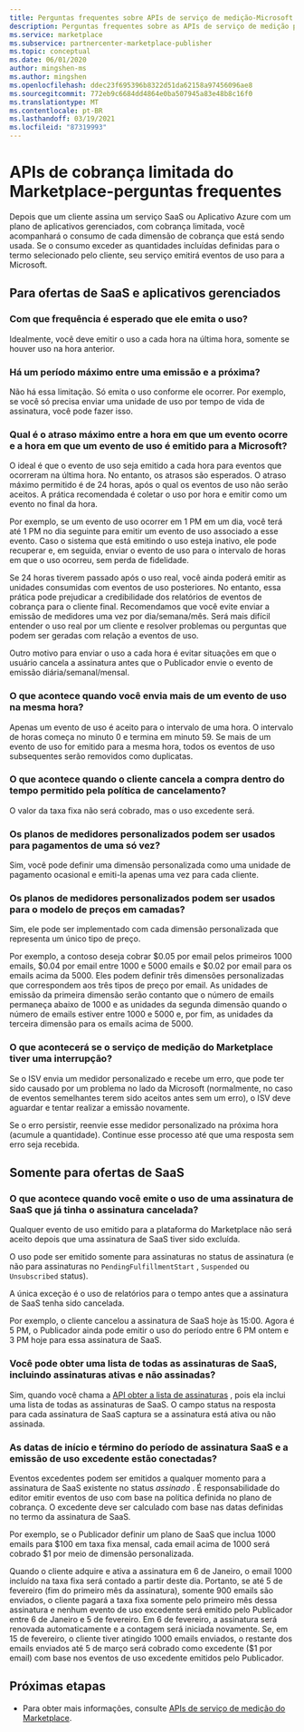 ```yaml
---
title: Perguntas frequentes sobre APIs de serviço de medição-Microsoft Commercial Marketplace
description: Perguntas frequentes sobre as APIs de serviço de medição para ofertas de SaaS no Microsoft AppSource e no Azure Marketplace.
ms.service: marketplace
ms.subservice: partnercenter-marketplace-publisher
ms.topic: conceptual
ms.date: 06/01/2020
author: mingshen-ms
ms.author: mingshen
ms.openlocfilehash: ddec23f695396b8322d51da62158a97456096ae8
ms.sourcegitcommit: 772eb9c6684dd4864e0ba507945a83e48b8c16f0
ms.translationtype: MT
ms.contentlocale: pt-BR
ms.lasthandoff: 03/19/2021
ms.locfileid: "87319993"
---
```

# <a name="marketplace-metered-billing-apis---faq"></a>APIs de cobrança limitada do Marketplace-perguntas frequentes

Depois que um cliente assina um serviço SaaS ou Aplicativo Azure com um plano de aplicativos gerenciados, com cobrança limitada, você acompanhará o consumo de cada dimensão de cobrança que está sendo usada.  Se o consumo exceder as quantidades incluídas definidas para o termo selecionado pelo cliente, seu serviço emitirá eventos de uso para a Microsoft.

## <a name="for-both-saas-offers-and-managed-apps"></a>Para ofertas de SaaS e aplicativos gerenciados

### <a name="how-often-is-it-expected-to-emit-usage"></a>Com que frequência é esperado que ele emita o uso?

Idealmente, você deve emitir o uso a cada hora na última hora, somente se houver uso na hora anterior.

### <a name="is-there-a-maximal-period-between-one-emission-and-the-next-one"></a>Há um período máximo entre uma emissão e a próxima?

Não há essa limitação. Só emita o uso conforme ele ocorrer. Por exemplo, se você só precisa enviar uma unidade de uso por tempo de vida de assinatura, você pode fazer isso.

### <a name="what-is-the-maximum-delay-between-the-time-an-event-occurs-and-the-time-a-usage-event-is-emitted-to-microsoft"></a>Qual é o atraso máximo entre a hora em que um evento ocorre e a hora em que um evento de uso é emitido para a Microsoft?

O ideal é que o evento de uso seja emitido a cada hora para eventos que ocorreram na última hora. No entanto, os atrasos são esperados. O atraso máximo permitido é de 24 horas, após o qual os eventos de uso não serão aceitos. A prática recomendada é coletar o uso por hora e emitir como um evento no final da hora.

Por exemplo, se um evento de uso ocorrer em 1 PM em um dia, você terá até 1 PM no dia seguinte para emitir um evento de uso associado a esse evento.  Caso o sistema que está emitindo o uso esteja inativo, ele pode recuperar e, em seguida, enviar o evento de uso para o intervalo de horas em que o uso ocorreu, sem perda de fidelidade.

Se 24 horas tiverem passado após o uso real, você ainda poderá emitir as unidades consumidas com eventos de uso posteriores.  No entanto, essa prática pode prejudicar a credibilidade dos relatórios de eventos de cobrança para o cliente final.  Recomendamos que você evite enviar a emissão de medidores uma vez por dia/semana/mês.  Será mais difícil entender o uso real por um cliente e resolver problemas ou perguntas que podem ser geradas com relação a eventos de uso.

Outro motivo para enviar o uso a cada hora é evitar situações em que o usuário cancela a assinatura antes que o Publicador envie o evento de emissão diária/semanal/mensal.

### <a name="what-happens-when-you-send-more-than-one-usage-event-in-the-same-hour"></a>O que acontece quando você envia mais de um evento de uso na mesma hora?

Apenas um evento de uso é aceito para o intervalo de uma hora. O intervalo de horas começa no minuto 0 e termina em minuto 59.  Se mais de um evento de uso for emitido para a mesma hora, todos os eventos de uso subsequentes serão removidos como duplicatas.

### <a name="what-happens-when-the-customer-cancels-the-purchase-within-the-time-allowed-by-the-cancellation-policy"></a>O que acontece quando o cliente cancela a compra dentro do tempo permitido pela política de cancelamento?

O valor da taxa fixa não será cobrado, mas o uso excedente será.

### <a name="can-custom-meter-plans-be-used-for-one-time-payments"></a>Os planos de medidores personalizados podem ser usados para pagamentos de uma só vez?

Sim, você pode definir uma dimensão personalizada como uma unidade de pagamento ocasional e emiti-la apenas uma vez para cada cliente.

### <a name="can-custom-meter-plans-be-used-to-tiered-pricing-model"></a>Os planos de medidores personalizados podem ser usados para o modelo de preços em camadas?

Sim, ele pode ser implementado com cada dimensão personalizada que representa um único tipo de preço.

Por exemplo, a contoso deseja cobrar $0.05 por email pelos primeiros 1000 emails, $0.04 por email entre 1000 e 5000 emails e $0.02 por email para os emails acima da 5000. Eles podem definir três dimensões personalizadas que correspondem aos três tipos de preço por email. As unidades de emissão da primeira dimensão serão contanto que o número de emails permaneça abaixo de 1000 e as unidades da segunda dimensão quando o número de emails estiver entre 1000 e 5000 e, por fim, as unidades da terceira dimensão para os emails acima de 5000.

### <a name="what-happens-if-the-marketplace-metering-service-has-an-outage"></a>O que acontecerá se o serviço de medição do Marketplace tiver uma interrupção?

Se o ISV envia um medidor personalizado e recebe um erro, que pode ter sido causado por um problema no lado da Microsoft (normalmente, no caso de eventos semelhantes terem sido aceitos antes sem um erro), o ISV deve aguardar e tentar realizar a emissão novamente.

Se o erro persistir, reenvie esse medidor personalizado na próxima hora (acumule a quantidade). Continue esse processo até que uma resposta sem erro seja recebida.

## <a name="for-saas-offers-only"></a>Somente para ofertas de SaaS

### <a name="what-happens-when-you-emit-usage-for-a-saas-subscription-that-has-been-unsubscribed-already"></a>O que acontece quando você emite o uso de uma assinatura de SaaS que já tinha o assinatura cancelada?

Qualquer evento de uso emitido para a plataforma do Marketplace não será aceito depois que uma assinatura de SaaS tiver sido excluída.

O uso pode ser emitido somente para assinaturas no status de assinatura (e não para assinaturas no `PendingFulfillmentStart` , `Suspended` ou `Unsubscribed` status).

A única exceção é o uso de relatórios para o tempo antes que a assinatura de SaaS tenha sido cancelada.

Por exemplo, o cliente cancelou a assinatura de SaaS hoje às 15:00. Agora é 5 PM, o Publicador ainda pode emitir o uso do período entre 6 PM ontem e 3 PM hoje para essa assinatura de SaaS.

### <a name="can-you-get-a-list-of-all-saas-subscriptions-including-active-and-unsubscribed-subscriptions"></a>Você pode obter uma lista de todas as assinaturas de SaaS, incluindo assinaturas ativas e não assinadas?

Sim, quando você chama a [API obter a lista de assinaturas](pc-saas-fulfillment-api-v2.md#subscription-apis) , pois ela inclui uma lista de todas as assinaturas de SaaS. O campo status na resposta para cada assinatura de SaaS captura se a assinatura está ativa ou não assinada.

### <a name="are-the-start-and-end-dates-of-saas-subscription-term-and-overage-usage-emission-connected"></a>As datas de início e término do período de assinatura SaaS e a emissão de uso excedente estão conectadas?

Eventos excedentes podem ser emitidos a qualquer momento para a assinatura de SaaS existente no status *assinado* . É responsabilidade do editor emitir eventos de uso com base na política definida no plano de cobrança. O excedente deve ser calculado com base nas datas definidas no termo da assinatura de SaaS. 

Por exemplo, se o Publicador definir um plano de SaaS que inclua 1000 emails para $100 em taxa fixa mensal, cada email acima de 1000 será cobrado $1 por meio de dimensão personalizada.

Quando o cliente adquire e ativa a assinatura em 6 de Janeiro, o email 1000 incluído na taxa fixa será contado a partir deste dia. Portanto, se até 5 de fevereiro (fim do primeiro mês da assinatura), somente 900 emails são enviados, o cliente pagará a taxa fixa somente pelo primeiro mês dessa assinatura e nenhum evento de uso excedente será emitido pelo Publicador entre 6 de Janeiro e 5 de fevereiro. Em 6 de fevereiro, a assinatura será renovada automaticamente e a contagem será iniciada novamente. Se, em 15 de fevereiro, o cliente tiver atingido 1000 emails enviados, o restante dos emails enviados até 5 de março será cobrado como excedente ($1 por email) com base nos eventos de uso excedente emitidos pelo Publicador.

## <a name="next-steps"></a>Próximas etapas

- Para obter mais informações, consulte [APIs de serviço de medição do Marketplace](./marketplace-metering-service-apis.md).
